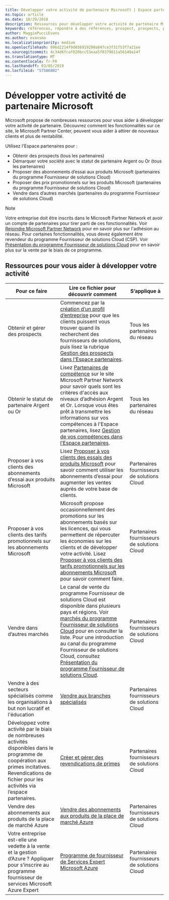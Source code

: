 ```yaml
---
title: Développer votre activité de partenaire Microsoft | Espace partenaires
ms.topic: article
ms.date: 10/29/2018
description: Ressources pour développer votre activité de partenaire Microsoft. Explique notamment comment obtenir des prospects (références) de Microsoft.
keywords: références, répondre à des références, prospect, prospects, profil commercial, profil d’entreprise, développer votre activité, opportunités commerciales, compétences, niveau d'adhésion argent, niveau d'adhésion or, offres d’essai, extension de marché, clouds nationaux
author: MaggiePucciEvans
ms.author: evansma
ms.localizationpriority: medium
ms.openlocfilehash: 896d2214f9d036919298a847ce3f31f53f7a21ee
ms.sourcegitcommit: 4c34d6fcaf020bcc53eaa5f0379011a56149a14f
ms.translationtype: MT
ms.contentlocale: fr-FR
ms.lasthandoff: 03/05/2019
ms.locfileid: "57586802"
---
```

# <a name="grow-your-microsoft-partner-business"></a>Développer votre activité de partenaire Microsoft 

Microsoft propose de nombreuses ressources pour vous aider à développer votre activité de partenaire. Découvrez comment les fonctionnalités sur ce site, le Microsoft Partner Center, peuvent vous aider à attirer de nouveaux clients et plus de rentabilité.

Utilisez l'Espace partenaires pour :

- Obtenir des prospects (tous les partenaires)
- Démarquer votre société avec le statut de partenaire Argent ou Or (tous les partenaires)
- Proposer des abonnements d’essai aux produits Microsoft (partenaires du programme Fournisseur de solutions Cloud)
- Proposer des prix promotionnels sur les produits Microsoft (partenaires du programme Fournisseur de solutions Cloud)
- Vendre dans d’autres marchés (partenaires du programme Fournisseur de solutions Cloud)

> [!NOTE]  
> Votre entreprise doit être inscrits dans le Microsoft Partner Network et avoir un compte de partenaires pour tirer parti de ces fonctionnalités. Voir [Rejoindre Microsoft Partner Network](mpn-overview.md) pour en savoir plus sur l'adhésion au réseau. Pour certaines fonctionnalités, vous devez également être revendeur du programme Fournisseur de solutions Cloud (CSP). Voir [Présentation du programme Fournisseur de solutions Cloud](csp-overview.md) pour en savoir plus sur la vente par le biais de ce programme.

## <a name="resources-to-help-your-business-grow"></a>Ressources pour vous aider à développer votre activité

|  **Pour ce faire**  |  **Lire ce fichier pour découvrir comment**  |  **S’applique à**  |
|--------------|-----------|--------------
| Obtenir et gérer des prospects | Commencez par la [création d’un profil d’entreprise](create-a-marketing-profile.md) pour que les clients puissent vous trouver quand ils recherchent des fournisseurs de solutions, puis lisez la rubrique [Gestion des prospects dans l'Espace partenaires](responding-to-referrals.md). | Tous les partenaires du réseau |
| Obtenir le statut de partenaire Argent ou Or | Lisez [Partenaires de compétence](https://partner.microsoft.com/membership/competencies) sur le site Microsoft Partner Network pour savoir quels sont les critères d'accès aux niveaux d’adhésion Argent et Or. Lorsque vous êtes prêt à transmettre les informations sur vos compétences à l'Espace partenaires, lisez [Gestion de vos compétences dans l'Espace partenaires](competencies.md). | Tous les partenaires du réseau |
| Proposer à vos clients des abonnements d’essai aux produits Microsoft | Lisez [Proposer à vos clients des essais des produits Microsoft](offer-your-customers-trials-of-microsoft-products.md) pour savoir comment utiliser les abonnements d’essai pour augmenter les ventes auprès de votre base de clients.| Partenaires fournisseurs de solutions Cloud |
| Proposer à vos clients des tarifs promotionnels sur les abonnements Microsoft | Microsoft propose occasionnellement des promotions sur les abonnements basés sur les licences, qui vous permettent de répercuter les économies sur les clients et de développer votre activité. Lisez [Proposer à vos clients des tarifs promotionnels sur les abonnements Microsoft](promotions.md) pour savoir comment faire. | Partenaires fournisseurs de solutions Cloud |
| Vendre dans d’autres marchés | Le canal de vente du programme Fournisseur de solutions Cloud est disponible dans plusieurs pays et régions. Voir [marchés du programme Fournisseur de solutions Cloud](agreements.md) pour en consulter la liste. Pour une introduction au canal du programme Fournisseur de solutions Cloud, consultez [Présentation du programme Fournisseur de solutions Cloud](csp-overview.md).  | Partenaires fournisseurs de solutions Cloud |
Vendre à des secteurs spécialisés comme les organisations à but non lucratif et l'éducation|[Vendre aux branches spécialisés](get-special-pricing-for-offers.md)|Partenaires fournisseurs de solutions Cloud|
|Développez votre activité par le biais de nombreuses activités disponibles dans le programme de coopération aux primes incitatives. Revendications de fichier pour les activités via l’espace partenaires.| [Créer et gérer des revendications de primes](create-incentives-claims.md)|Partenaires fournisseurs de solutions Cloud|
|Vendre des abonnements aux produits de la place de marché Azure|[Vendre des abonnements aux produits de la place de marché Azure](sell-marketplace-products.md)|Partenaires fournisseurs de solutions Cloud|
|Votre entreprise est-elle une vedette à la vente et la gestion d’Azure ? Appliquer pour s’inscrire au programme fournisseur de services Microsoft Azure Expert|[Programme de fournisseur de Services Expert Microsoft Azure](azure-expert-msp.md)|Partenaires fournisseurs de solutions Cloud|
